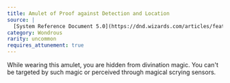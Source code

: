 ```yaml
---
title: Amulet of Proof against Detection and Location
source: |
  [System Reference Document 5.0](https://dnd.wizards.com/articles/features/systems-reference-document-srd)
category: Wondrous
rarity: uncommon
requires_attunement: true
---
```


While wearing this amulet, you are hidden from divination magic. You can't be targeted by such magic or perceived through magical scrying sensors.
